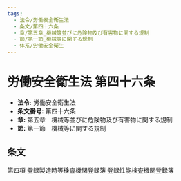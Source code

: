 ```yaml
---
tags:
  - 法令/労働安全衛生法
  - 条文/第四十六条
  - 章/第五章_機械等並びに危険物及び有害物に関する規制
  - 節/第一節_機械等に関する規制
  - 体系/労働安全衛生
---
```

# 労働安全衛生法 第四十六条

- **法令:** 労働安全衛生法
- **条文番号:** 第四十六条
- **章:** 第五章　機械等並びに危険物及び有害物に関する規制
- **節:** 第一節　機械等に関する規制

## 条文
第四項	登録製造時等検査機関登録簿	登録性能検査機関登録簿


